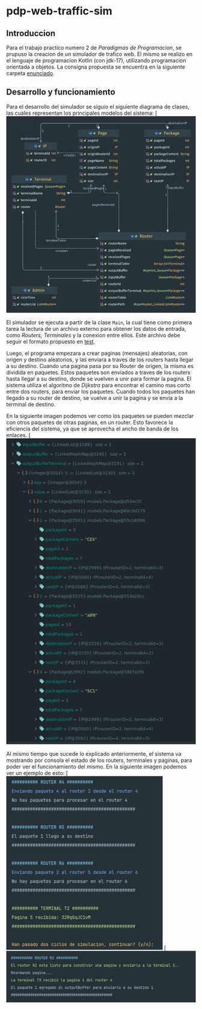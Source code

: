 # pdp-web-traffic-sim

## Introduccion
Para el trabajo practico numero 2 de _Paradigmas de Programacion_, se prupuso la creacion de un simulador de trafico web. 
El mismo se realizo en el lenguaje de programacion Kotlin (con jdk-17), utilizando programacion orientada a objetos. 
La consigna propuesta se encuentra en la siguiente carpeta [enunciado](https://github.com/ginos1998/pdp-web-traffic-sim/tree/develop/doc/consigna).

## Desarrollo y funcionamiento
Para el desarrollo del simulador se siguio el siguiente diagrama de clases, las cuales representan los principales
modelos del sistema:
[![Diagrama de clases](https://github.com/ginos1998/pdp-web-traffic-sim/blob/develop/doc/package.png)

El simulador se ejecuta a partir de la clase `Main`, la cual tiene como primera tarea la lectura de un archivo externo
para obtener los datos de entrada, como _Routers, Terminales_ y la conexion entre ellos. Este archivo debe seguir el 
formato propuesto en [test](https://github.com/ginos1998/pdp-web-traffic-sim/blob/develop/src/main/resources/test.xlsx).

Luego, el programa empezara a crear paginas (mensajes) aleatorias, con origen y destino aleatorios, y las enviara a traves de los
routers hasta llegar a su destino. Cuando una pagina pasa por su Router de origen, la misma es dividida en paquetes.
Estos paquetes son enviados a traves de los routers hasta llegar a su destino, donde se vuelven a unir para formar la pagina.
El sistema utiliza el algoritmo de _Dijkstra_ para encontrar el camino mas corto entre dos routers, para enviar los paquetes.
Cuando todos los paquetes han llegado a su router de destino, se vuelve a unir la pagina y se envia a la terminal de destino.

En la siguiente imagen podemos ver como los paquetes se pueden mezclar con otros paquetes de otras paginas, en un router. 
Esto favorece la eficiencia del sistema, ya que se aprovecha el ancho de banda de los enlaces.
[![debug](https://github.com/ginos1998/pdp-web-traffic-sim/blob/develop/doc/Captura%20desde%202023-12-11%2020-34-58.png)

Al mismo tiempo que sucede lo explicado anteriormente, el sistema va mostrando por consola el estado de los routers,
terminales y paginas, para poder ver el funcionamiento del mismo. En la siguiente imagen podemos ver un ejemplo de esto:
[![sim](https://github.com/ginos1998/pdp-web-traffic-sim/blob/develop/doc/Captura%20desde%202023-12-11%2020-29-42.png)
[![sim2](https://github.com/ginos1998/pdp-web-traffic-sim/blob/develop/doc/Captura%20desde%202023-12-11%2020-36-13.png)
